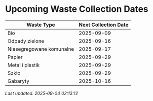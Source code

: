 # Upcoming Waste Collection Dates

| Waste Type | Next Collection Date |
|------------|----------------------|
| Bio | 2025-09-09 |
| Odpady zielone | 2025-09-16 |
| Niesegregowane komunalne | 2025-09-17 |
| Papier | 2025-09-29 |
| Metal i plastik | 2025-09-29 |
| Szkło | 2025-09-29 |
| Gabaryty | 2025-10-16 |


*Last updated: 2025-09-04 02:13:12*

